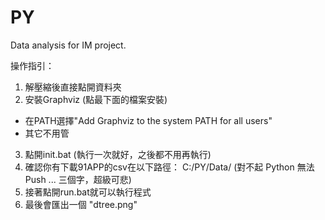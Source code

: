 # PY
Data analysis for IM project.

操作指引：
1. 解壓縮後直接點開資料夾
2. 安裝Graphviz (點最下面的檔案安裝)
 - 在PATH選擇"Add Graphviz to the system PATH for all users"
 - 其它不用管
3. 點開init.bat (執行一次就好，之後都不用再執行)
4. 確認你有下載91APP的csv在以下路徑： C:/PY/Data/ (對不起 Python 無法 Push ... 三個字，超級可悲)
5. 接著點開run.bat就可以執行程式
6. 最後會匯出一個 "dtree.png"
